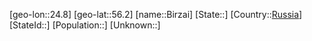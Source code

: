 ﻿---
location: [56.2,24.8]
type: City
tags:
- geo/City


SpocWebEntityId: 29197
isDeleted: false
confidential: public

---
[geo-lon::24.8]
[geo-lat::56.2]
[name::Birzai]
[State::]
[Country::[Russia](geo/Continent/Europe/Russia.md)]
[StateId::]
[Population::]
[Unknown::]

